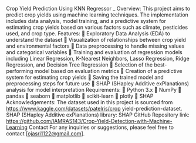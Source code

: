 Crop Yield Prediction 
Using KNN Regressor 
  _ 
Overview: 
This project aims to predict crop yields using machine learning techniques. The implementation 
includes data analysis, model training, and a predictive system for estimating crop yields based 
on various factors such as climate, pesticides used, and crop type. 
Features: 
 Exploratory Data Analysis (EDA) to understand the dataset 
 Visualization of relationships between crop yield and environmental factors 
 Data preprocessing to handle missing values and categorical variables 
 Training and evaluation of regression models including Linear Regression, K-Nearest 
Neighbors, Lasso Regression, Ridge Regression, and Decision Tree Regression 
 Selection of the best-performing model based on evaluation metrics 
 Creation of a predictive system for estimating crop yields 
 Saving the trained model and preprocessing steps for future use 
 SHAP (SHapley Additive exPlanations) analysis for model interpretation 
Requirements: 
 Python 3.x 
 NumPy 
 pandas 
 seaborn 
 matplotlib 
 scikit-learn 
 plotly 
 SHAP 
Acknowledgements: 
The dataset used in this project is sourced from https://www.kaggle.com/datasets/patelris/crop
yield-prediction-dataset.   
SHAP (SHapley Additive exPlanations) library: SHAP GitHub Repository link: 
https://github.com/IAMRAS143/Crop-Yield-Detection-with-Machine-Learning 
Contact For any inquiries or suggestions, please feel free to contact [ojasri1122@gmail.com]. 
